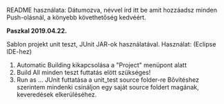 README használata:
Dátumozva, névvel írd itt be amit hozzáadsz minden Push-olásnál, a könyebb követhetőség kedvéért. 

**Paszkal 2019.04.22.**

Sablon projekt unit teszt, JUnit JAR-ok használatával.
Használat: (Eclipse IDE-hez)
1. Automatic Building kikapcsolása a "Project" menüpont alatt
2. Build All minden teszt futtatás elött szükséges!
3. Run as ... JUnit futtatása a unit_test source folder-re
Bővítéshez szerintem mindenki csináljon egy saját source foldert magának, keveredések elkerüléséhez. 
